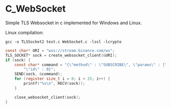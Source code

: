 # C_WebSocket
Simple TLS Websocket in c implemented for Windows and Linux.

Linux compilation:
```console
gcc -o TLSSocket2 test.c WebSocket.c -lssl -lcrypto
```

```C
const char* URI = "wss://stream.binance.com/ws";
TLS_SOCKET* sock = create_websocket_client(&URI);
if (sock) {
	const char* command = "{\"method\" : \"SUBSCRIBE\", \"params\" : [\"btcusdt@depth10@100ms\"],"
		"\"id\" : 0}";
	SEND(sock, &command);
	for (register size_t i = 0; i < 25; i++) {
		printf("%s\n", RECV(sock));
	}

	close_websocket_client(sock);
}
```
